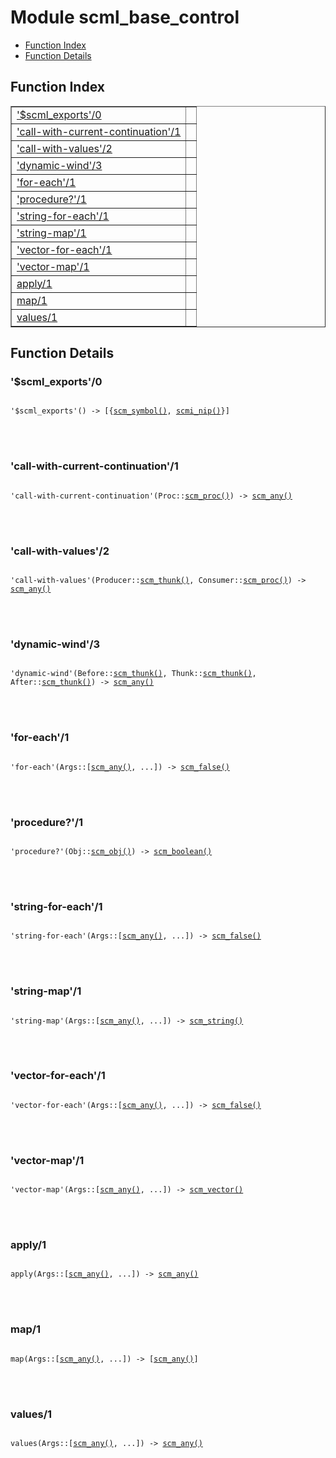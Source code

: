 

# Module scml_base_control #
* [Function Index](#index)
* [Function Details](#functions)


<a name="index"></a>

## Function Index ##


<table width="100%" border="1" cellspacing="0" cellpadding="2" summary="function index"><tr><td valign="top"><a href="#%24scml_exports-0">'$scml_exports'/0</a></td><td></td></tr><tr><td valign="top"><a href="#call-with-current-continuation-1">'call-with-current-continuation'/1</a></td><td></td></tr><tr><td valign="top"><a href="#call-with-values-2">'call-with-values'/2</a></td><td></td></tr><tr><td valign="top"><a href="#dynamic-wind-3">'dynamic-wind'/3</a></td><td></td></tr><tr><td valign="top"><a href="#for-each-1">'for-each'/1</a></td><td></td></tr><tr><td valign="top"><a href="#procedure%3f-1">'procedure?'/1</a></td><td></td></tr><tr><td valign="top"><a href="#string-for-each-1">'string-for-each'/1</a></td><td></td></tr><tr><td valign="top"><a href="#string-map-1">'string-map'/1</a></td><td></td></tr><tr><td valign="top"><a href="#vector-for-each-1">'vector-for-each'/1</a></td><td></td></tr><tr><td valign="top"><a href="#vector-map-1">'vector-map'/1</a></td><td></td></tr><tr><td valign="top"><a href="#apply-1">apply/1</a></td><td></td></tr><tr><td valign="top"><a href="#map-1">map/1</a></td><td></td></tr><tr><td valign="top"><a href="#values-1">values/1</a></td><td></td></tr></table>


<a name="functions"></a>

## Function Details ##

<a name="%24scml_exports-0"></a>

### '$scml_exports'/0 ###


<pre><code>
'$scml_exports'() -&gt; [{<a href="#type-scm_symbol">scm_symbol()</a>, <a href="#type-scmi_nip">scmi_nip()</a>}]
</code></pre>

<br></br>



<a name="call-with-current-continuation-1"></a>

### 'call-with-current-continuation'/1 ###


<pre><code>
'call-with-current-continuation'(Proc::<a href="#type-scm_proc">scm_proc()</a>) -&gt; <a href="#type-scm_any">scm_any()</a>
</code></pre>

<br></br>



<a name="call-with-values-2"></a>

### 'call-with-values'/2 ###


<pre><code>
'call-with-values'(Producer::<a href="#type-scm_thunk">scm_thunk()</a>, Consumer::<a href="#type-scm_proc">scm_proc()</a>) -&gt; <a href="#type-scm_any">scm_any()</a>
</code></pre>

<br></br>



<a name="dynamic-wind-3"></a>

### 'dynamic-wind'/3 ###


<pre><code>
'dynamic-wind'(Before::<a href="#type-scm_thunk">scm_thunk()</a>, Thunk::<a href="#type-scm_thunk">scm_thunk()</a>, After::<a href="#type-scm_thunk">scm_thunk()</a>) -&gt; <a href="#type-scm_any">scm_any()</a>
</code></pre>

<br></br>



<a name="for-each-1"></a>

### 'for-each'/1 ###


<pre><code>
'for-each'(Args::[<a href="#type-scm_any">scm_any()</a>, ...]) -&gt; <a href="#type-scm_false">scm_false()</a>
</code></pre>

<br></br>



<a name="procedure%3f-1"></a>

### 'procedure?'/1 ###


<pre><code>
'procedure?'(Obj::<a href="#type-scm_obj">scm_obj()</a>) -&gt; <a href="#type-scm_boolean">scm_boolean()</a>
</code></pre>

<br></br>



<a name="string-for-each-1"></a>

### 'string-for-each'/1 ###


<pre><code>
'string-for-each'(Args::[<a href="#type-scm_any">scm_any()</a>, ...]) -&gt; <a href="#type-scm_false">scm_false()</a>
</code></pre>

<br></br>



<a name="string-map-1"></a>

### 'string-map'/1 ###


<pre><code>
'string-map'(Args::[<a href="#type-scm_any">scm_any()</a>, ...]) -&gt; <a href="#type-scm_string">scm_string()</a>
</code></pre>

<br></br>



<a name="vector-for-each-1"></a>

### 'vector-for-each'/1 ###


<pre><code>
'vector-for-each'(Args::[<a href="#type-scm_any">scm_any()</a>, ...]) -&gt; <a href="#type-scm_false">scm_false()</a>
</code></pre>

<br></br>



<a name="vector-map-1"></a>

### 'vector-map'/1 ###


<pre><code>
'vector-map'(Args::[<a href="#type-scm_any">scm_any()</a>, ...]) -&gt; <a href="#type-scm_vector">scm_vector()</a>
</code></pre>

<br></br>



<a name="apply-1"></a>

### apply/1 ###


<pre><code>
apply(Args::[<a href="#type-scm_any">scm_any()</a>, ...]) -&gt; <a href="#type-scm_any">scm_any()</a>
</code></pre>

<br></br>



<a name="map-1"></a>

### map/1 ###


<pre><code>
map(Args::[<a href="#type-scm_any">scm_any()</a>, ...]) -&gt; [<a href="#type-scm_any">scm_any()</a>]
</code></pre>

<br></br>



<a name="values-1"></a>

### values/1 ###


<pre><code>
values(Args::[<a href="#type-scm_any">scm_any()</a>, ...]) -&gt; <a href="#type-scm_any">scm_any()</a>
</code></pre>

<br></br>



